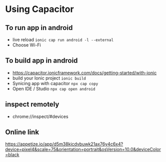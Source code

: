 # Using Capacitor

## To run app in android

- live reload `ionic cap run android -l --external`
- Choose Wi-Fi

## To build app in android

- https://capacitor.ionicframework.com/docs/getting-started/with-ionic
- build your Ionic project `ionic build`
- Synicing app with capacitor `npx cap copy`
- Open IDE / Studio `npx cap open android`

## inspect remotely

- chrome://inspect/#devices

## Online link

https://appetize.io/app/d5m38kjcdvbuwk21ax76y4c6x4?device=pixel4&scale=75&orientation=portrait&osVersion=10.0&deviceColor=black
